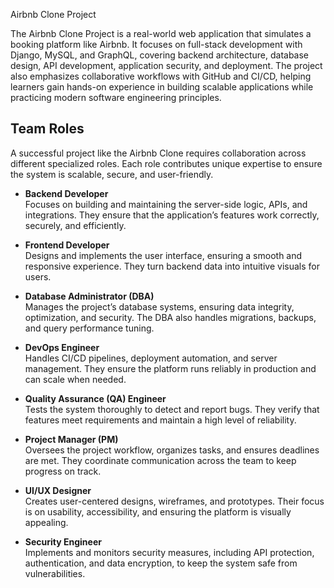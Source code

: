 Airbnb Clone Project

The Airbnb Clone Project is a real-world web application that simulates a booking platform like Airbnb. It focuses on full-stack development with Django, MySQL, and GraphQL, covering backend architecture, database design, API development, application security, and deployment. The project also emphasizes collaborative workflows with GitHub and CI/CD, helping learners gain hands-on experience in building scalable applications while practicing modern software engineering principles.


## Team Roles

A successful project like the Airbnb Clone requires collaboration across different specialized roles. Each role contributes unique expertise to ensure the system is scalable, secure, and user-friendly.

- **Backend Developer**  
  Focuses on building and maintaining the server-side logic, APIs, and integrations. They ensure that the application’s features work correctly, securely, and efficiently.

- **Frontend Developer**  
  Designs and implements the user interface, ensuring a smooth and responsive experience. They turn backend data into intuitive visuals for users.

- **Database Administrator (DBA)**  
  Manages the project’s database systems, ensuring data integrity, optimization, and security. The DBA also handles migrations, backups, and query performance tuning.

- **DevOps Engineer**  
  Handles CI/CD pipelines, deployment automation, and server management. They ensure the platform runs reliably in production and can scale when needed.

- **Quality Assurance (QA) Engineer**  
  Tests the system thoroughly to detect and report bugs. They verify that features meet requirements and maintain a high level of reliability.

- **Project Manager (PM)**  
  Oversees the project workflow, organizes tasks, and ensures deadlines are met. They coordinate communication across the team to keep progress on track.

- **UI/UX Designer**  
  Creates user-centered designs, wireframes, and prototypes. Their focus is on usability, accessibility, and ensuring the platform is visually appealing.

- **Security Engineer**  
  Implements and monitors security measures, including API protection, authentication, and data encryption, to keep the system safe from vulnerabilities.
